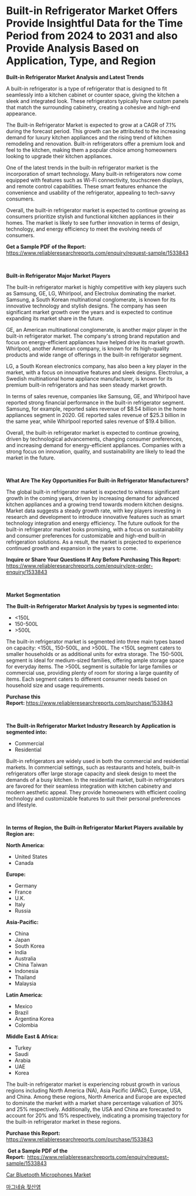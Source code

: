 <p><h1>Built-in Refrigerator Market Offers Provide Insightful Data for the Time Period from 2024 to 2031 and also Provide Analysis Based on Application, Type, and Region</h1></p><p><strong>Built-in Refrigerator Market Analysis and Latest Trends</strong></p>
<p><p>A built-in refrigerator is a type of refrigerator that is designed to fit seamlessly into a kitchen cabinet or counter space, giving the kitchen a sleek and integrated look. These refrigerators typically have custom panels that match the surrounding cabinetry, creating a cohesive and high-end appearance.</p><p>The Built-in Refrigerator Market is expected to grow at a CAGR of 7.1% during the forecast period. This growth can be attributed to the increasing demand for luxury kitchen appliances and the rising trend of kitchen remodeling and renovation. Built-in refrigerators offer a premium look and feel to the kitchen, making them a popular choice among homeowners looking to upgrade their kitchen appliances.</p><p>One of the latest trends in the built-in refrigerator market is the incorporation of smart technology. Many built-in refrigerators now come equipped with features such as Wi-Fi connectivity, touchscreen displays, and remote control capabilities. These smart features enhance the convenience and usability of the refrigerator, appealing to tech-savvy consumers.</p><p>Overall, the built-in refrigerator market is expected to continue growing as consumers prioritize stylish and functional kitchen appliances in their homes. The market is likely to see further innovation in terms of design, technology, and energy efficiency to meet the evolving needs of consumers.</p></p>
<p><strong>Get a Sample PDF of the Report:&nbsp;</strong> <a href="https://www.reliableresearchreports.com/enquiry/request-sample/1533843">https://www.reliableresearchreports.com/enquiry/request-sample/1533843</a></p>
<p>&nbsp;</p>
<p><strong>Built-in Refrigerator Major Market Players</strong></p>
<p><p>The built-in refrigerator market is highly competitive with key players such as Samsung, GE, LG, Whirlpool, and Electrolux dominating the market. Samsung, a South Korean multinational conglomerate, is known for its innovative technology and stylish designs. The company has seen significant market growth over the years and is expected to continue expanding its market share in the future.</p><p>GE, an American multinational conglomerate, is another major player in the built-in refrigerator market. The company's strong brand reputation and focus on energy-efficient appliances have helped drive its market growth. Whirlpool, another American company, is known for its high-quality products and wide range of offerings in the built-in refrigerator segment.</p><p>LG, a South Korean electronics company, has also been a key player in the market, with a focus on innovative features and sleek designs. Electrolux, a Swedish multinational home appliance manufacturer, is known for its premium built-in refrigerators and has seen steady market growth.</p><p>In terms of sales revenue, companies like Samsung, GE, and Whirlpool have reported strong financial performance in the built-in refrigerator segment. Samsung, for example, reported sales revenue of $8.54 billion in the home appliances segment in 2020. GE reported sales revenue of $25.3 billion in the same year, while Whirlpool reported sales revenue of $19.4 billion.</p><p>Overall, the built-in refrigerator market is expected to continue growing, driven by technological advancements, changing consumer preferences, and increasing demand for energy-efficient appliances. Companies with a strong focus on innovation, quality, and sustainability are likely to lead the market in the future.</p></p>
<p>&nbsp;</p>
<p><strong>What Are The Key Opportunities For Built-in Refrigerator Manufacturers?</strong></p>
<p><p>The global built-in refrigerator market is expected to witness significant growth in the coming years, driven by increasing demand for advanced kitchen appliances and a growing trend towards modern kitchen designs. Market data suggests a steady growth rate, with key players investing in research and development to introduce innovative features such as smart technology integration and energy efficiency. The future outlook for the built-in refrigerator market looks promising, with a focus on sustainability and consumer preferences for customizable and high-end built-in refrigeration solutions. As a result, the market is projected to experience continued growth and expansion in the years to come.</p></p>
<p><strong>Inquire or Share Your Questions If Any Before Purchasing This Report:</strong> <a href="https://www.reliableresearchreports.com/enquiry/pre-order-enquiry/1533843">https://www.reliableresearchreports.com/enquiry/pre-order-enquiry/1533843</a></p>
<p>&nbsp;</p>
<p><strong>Market Segmentation</strong></p>
<p><strong>The Built-in Refrigerator Market Analysis by types is segmented into:</strong></p>
<p><ul><li><150L</li><li>150-500L</li><li>>500L</li></ul></p>
<p><p>The built-in refrigerator market is segmented into three main types based on capacity: <150L, 150-500L, and >500L. The <150L segment caters to smaller households or as additional units for extra storage. The 150-500L segment is ideal for medium-sized families, offering ample storage space for everyday items. The >500L segment is suitable for large families or commercial use, providing plenty of room for storing a large quantity of items. Each segment caters to different consumer needs based on household size and usage requirements.</p></p>
<p><strong>Purchase this Report:&nbsp;</strong><a href="https://www.reliableresearchreports.com/purchase/1533843">https://www.reliableresearchreports.com/purchase/1533843</a></p>
<p>&nbsp;</p>
<p><strong>The Built-in Refrigerator Market Industry Research by Application is segmented into:</strong></p>
<p><ul><li>Commercial</li><li>Residential</li></ul></p>
<p><p>Built-in refrigerators are widely used in both the commercial and residential markets. In commercial settings, such as restaurants and hotels, built-in refrigerators offer large storage capacity and sleek design to meet the demands of a busy kitchen. In the residential market, built-in refrigerators are favored for their seamless integration with kitchen cabinetry and modern aesthetic appeal. They provide homeowners with efficient cooling technology and customizable features to suit their personal preferences and lifestyle.</p></p>
<p>&nbsp;</p>
<p><strong>In terms of Region, the Built-in Refrigerator Market Players available by Region are:</strong></p>
<p>
    <p> <strong> North America: </strong>
        <ul>
            <li>United States</li>
            <li>Canada</li>
        </ul>
        </p> 
    <p> <strong> Europe: </strong>
        <ul>
            <li>Germany</li>
            <li>France</li>
            <li>U.K.</li>
            <li>Italy</li>
            <li>Russia</li>
        </ul>
        </p> 
    <p> <strong> Asia-Pacific: </strong>
        <ul>
            <li>China</li>
            <li>Japan</li>
            <li>South Korea</li>
            <li>India</li>
            <li>Australia</li>
            <li>China Taiwan</li>
            <li>Indonesia</li>
            <li>Thailand</li>
            <li>Malaysia</li>
        </ul>
        </p> 
    <p> <strong> Latin America: </strong>
        <ul>
            <li>Mexico</li>
            <li>Brazil</li>
            <li>Argentina Korea</li>
            <li>Colombia</li>
        </ul>
        </p> 
    <p> <strong> Middle East & Africa: </strong>
        <ul>
            <li>Turkey</li>
            <li>Saudi</li>
            <li>Arabia</li>
            <li>UAE</li>
            <li>Korea</li>
        </ul>
    </p>
    </p>
<p><p>The built-in refrigerator market is experiencing robust growth in various regions including North America (NA), Asia Pacific (APAC), Europe, USA, and China. Among these regions, North America and Europe are expected to dominate the market with a market share percentage valuation of 30% and 25% respectively. Additionally, the USA and China are forecasted to account for 20% and 15% respectively, indicating a promising trajectory for the built-in refrigerator market in these regions.</p></p>
<p><strong>Purchase this Report: </strong><a href="https://www.reliableresearchreports.com/purchase/1533843">https://www.reliableresearchreports.com/purchase/1533843</a></p>
<p>&nbsp;<strong>Get a Sample PDF of the Report:&nbsp;&nbsp;</strong><a href="https://www.reliableresearchreports.com/enquiry/request-sample/1533843">https://www.reliableresearchreports.com/enquiry/request-sample/1533843</a></p>
<p><strong></strong></p>
<p><p><a href="https://boundless-drawbridge-702.notion.site/Car-Bluetooth-Microphones-Market-Size-Growth-and-Forecast-from-2024-2031-53bd3b364633499e88acd69e87881518">Car Bluetooth Microphones Market</a></p><p><a href="https://github.com/FelipeGrrady654556/Market-Research-Report-List-1/blob/main/56645645858.md">마그네슘 젖산염</a></p></p>
